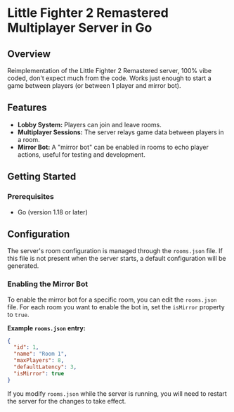 # Little Fighter 2 Remastered Multiplayer Server in Go

## Overview

Reimplementation of the Little Fighter 2 Remastered server, 100% vibe coded, don't expect much from the code. Works just enough to start a game between players (or between 1 player and mirror bot). 

## Features

*   **Lobby System:** Players can join and leave rooms.
*   **Multiplayer Sessions:** The server relays game data between players in a room.
*   **Mirror Bot:** A "mirror bot" can be enabled in rooms to echo player actions, useful for testing and development.

## Getting Started

### Prerequisites

*   Go (version 1.18 or later)

## Configuration

The server's room configuration is managed through the `rooms.json` file. If this file is not present when the server starts, a default configuration will be generated.

### Enabling the Mirror Bot

To enable the mirror bot for a specific room, you can edit the `rooms.json` file. For each room you want to enable the bot in, set the `isMirror` property to `true`.

**Example `rooms.json` entry:**

```json
{
  "id": 1,
  "name": "Room 1",
  "maxPlayers": 8,
  "defaultLatency": 3,
  "isMirror": true
}
```

If you modify `rooms.json` while the server is running, you will need to restart the server for the changes to take effect.

